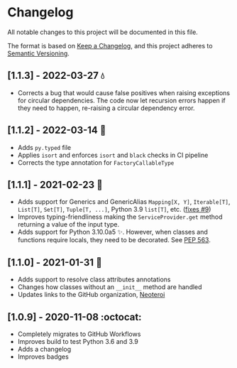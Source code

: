 # Changelog

All notable changes to this project will be documented in this file.

The format is based on [Keep a Changelog](https://keepachangelog.com/en/1.0.0/),
and this project adheres to [Semantic Versioning](https://semver.org/spec/v2.0.0.html).

## [1.1.3] - 2022-03-27 :droplet:
- Corrects a bug that would cause false positives when raising exceptions
  for circular dependencies. The code now let recursion errors happen if they
  need to happen, re-raising a circular dependency error.

## [1.1.2] - 2022-03-14 :rabbit:
- Adds `py.typed` file
- Applies `isort` and enforces `isort` and `black` checks in CI pipeline
- Corrects the type annotation for `FactoryCallableType`

## [1.1.1] - 2021-02-23 :cactus:
- Adds support for Generics and GenericAlias `Mapping[X, Y]`, `Iterable[T]`,
  `List[T]`, `Set[T]`, `Tuple[T, ...]`, Python 3.9 `list[T]`, etc. ([fixes
  #9](https://github.com/Neoteroi/rodi/issues/9))
- Improves typing-friendliness making the `ServiceProvider.get` method
  returning a value of the input type.
- Adds support for Python 3.10.0a5 ✨. However, when classes and functions
  require locals, they need to be decorated. See [PEP
  563](https://www.python.org/dev/peps/pep-0563/).

## [1.1.0] - 2021-01-31 :grapes:
- Adds support to resolve class attributes annotations
- Changes how classes without an `__init__` method are handled
- Updates links to the GitHub organization, [Neoteroi](https://github.com/Neoteroi)

## [1.0.9] - 2020-11-08 :octocat:
- Completely migrates to GitHub Workflows
- Improves build to test Python 3.6 and 3.9
- Adds a changelog
- Improves badges
